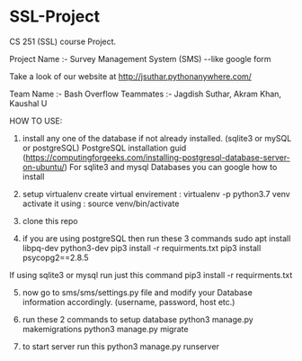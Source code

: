 # SSL-Project
CS 251 (SSL)  course Project.

Project Name :- Survey Management System (SMS)
--like google form

Take a look of our website at http://jsuthar.pythonanywhere.com/

Team Name :- Bash Overflow
Teammates :- Jagdish Suthar, Akram Khan, Kaushal U

HOW TO USE:
1) install any one of the database if not already installed. (sqlite3 or mySQL or postgreSQL)
PostgreSQL installation guid (https://computingforgeeks.com/installing-postgresql-database-server-on-ubuntu/)
For sqlite3 and mysql Databases you can google how to install

2) setup virtualenv 
create virtual envirement : virtualenv -p python3.7 venv
activate it using : source venv/bin/activate

3) clone this repo

4) if you are using postgreSQL then run these 3 commands
sudo apt install libpq-dev python3-dev
pip3 install -r requirments.txt
pip3 install psycopg2==2.8.5

If using sqlite3 or mysql run just this command
pip3 install -r requirments.txt

5) now go to sms/sms/settings.py file and modify your Database information accordingly.
  (username, password, host etc.)

6) run these 2 commands to setup database
python3 manage.py makemigrations
python3 manage.py migrate

7) to start server run this
python3 manage.py runserver

